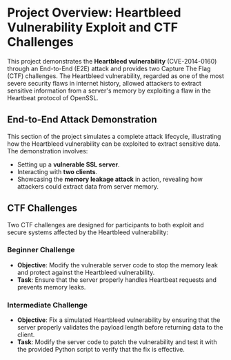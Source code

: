 # Project Overview: Heartbleed Vulnerability Exploit and CTF Challenges

This project demonstrates the **Heartbleed vulnerability** (CVE-2014-0160) through an End-to-End (E2E) attack and provides two Capture The Flag (CTF) challenges. The Heartbleed vulnerability, regarded as one of the most severe security flaws in internet history, allowed attackers to extract sensitive information from a server's memory by exploiting a flaw in the Heartbeat protocol of OpenSSL.

## End-to-End Attack Demonstration
This section of the project simulates a complete attack lifecycle, illustrating how the Heartbleed vulnerability can be exploited to extract sensitive data. The demonstration involves:
- Setting up a **vulnerable SSL server**.
- Interacting with **two clients**.
- Showcasing the **memory leakage attack** in action, revealing how attackers could extract data from server memory.

## CTF Challenges

Two CTF challenges are designed for participants to both exploit and secure systems affected by the Heartbleed vulnerability:

### Beginner Challenge
- **Objective**: Modify the vulnerable server code to stop the memory leak and protect against the Heartbleed vulnerability.
- **Task**: Ensure that the server properly handles Heartbeat requests and prevents memory leaks.

### Intermediate Challenge
- **Objective**: Fix a simulated Heartbleed vulnerability by ensuring that the server properly validates the payload length before returning data to the client.
- **Task**: Modify the server code to patch the vulnerability and test it with the provided Python script to verify that the fix is effective.
